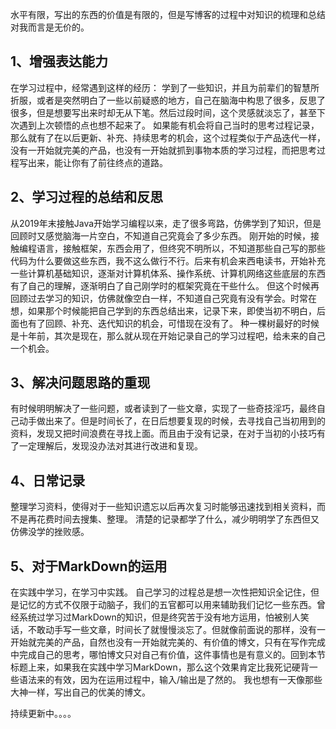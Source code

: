 水平有限，写出的东西的价值是有限的，但是写博客的过程中对知识的梳理和总结对我而言是无价的。

## 1、增强表达能力
在学习过程中，经常遇到这样的经历：
学到了一些知识，并且为前辈们的智慧所折服，或者是突然明白了一些以前疑惑的地方，自己在脑海中构思了很多，反思了很多，但是想要写出来时却无从下笔。然后过段时间，这个灵感就淡忘了，甚至下次遇到上次顿悟的点也想不起来了。
如果能有机会将自己当时的思考过程记录，那么就有了在以后更新、补充、持续思考的机会，这个过程类似于产品迭代一样，没有一开始就完美的产品，也没有一开始就抓到事物本质的学习过程，而把思考过程写出来，能让你有了前往终点的道路。

## 2、学习过程的总结和反思
从2019年末接触Java开始学习编程以来，走了很多弯路，仿佛学到了知识，但是回顾时又感觉脑海一片空白，不知道自己究竟会了多少东西。
刚开始的时候，接触编程语言，接触框架，东西会用了，但终究不明所以，不知道那些自己写的那些代码为什么要做这些东西，我不这么做行不行。后来有机会来西电读书，开始补充一些计算机基础知识，逐渐对计算机体系、操作系统、计算机网络这些底层的东西有了自己的理解，逐渐明白了自己刚学时的框架究竟在干些什么。
但这个时候再回顾过去学习的知识，仿佛就像空白一样，不知道自己究竟有没有学会。时常在想，如果那个时候能把自己学到的东西总结出来，记录下来，即使当初不明白，后面也有了回顾、补充、迭代知识的机会，可惜现在没有了。
种一棵树最好的时候是十年前，其次是现在，那么就从现在开始记录自己的学习过程吧，给未来的自己一个机会。

## 3、解决问题思路的重现
有时候明明解决了一些问题，或者读到了一些文章，实现了一些奇技淫巧，最终自己动手做出来了。但是时间长了，在日后想要复现的时候，去寻找自己当初用到的资料，发现又把时间浪费在寻找上面。而且由于没有记录，在对于当初的小技巧有了一定理解后，发现没办法对其进行改进和复现。

## 4、日常记录
整理学习资料，使得对于一些知识遗忘以后再次复习时能够迅速找到相关资料，而不是再花费时间去搜集、整理。
清楚的记录都学了什么，减少明明学了东西但又仿佛没学的挫败感。
## 5、对于MarkDown的运用
在实践中学习，在学习中实践。
自己学习的过程总是想一次性把知识全记住，但是记忆的方式不仅限于动脑子，我们的五官都可以用来辅助我们记忆一些东西。曾经系统过学习过MarkDown的知识，但是终究苦于没有地方运用，怕被别人笑话，不敢动手写一些文章，时间长了就慢慢淡忘了。但就像前面说的那样，没有一开始就完美的产品，自然也没有一开始就完美的、有价值的博文，只有在写作完成中完成自己的思考，哪怕博文只对自己有价值，这件事情也是有意义的。回到本节标题上来，如果我在实践中学习MarkDown，那么这个效果肯定比我死记硬背一些语法来的有效，因为在运用过程中，输入/输出是了然的。
我也想有一天像那些大神一样，写出自己的优美的博文。

持续更新中。。。。
